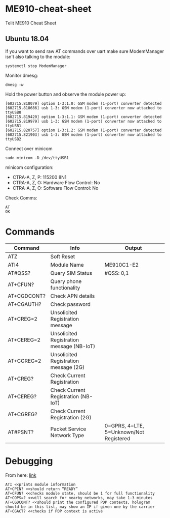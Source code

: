 # ME910-cheat-sheet
Telit ME910 Cheat Sheet

## Ubuntu 18.04

If you want to send raw AT commands over uart make sure ModemManager isn't also talking to the module:
```
systemctl stop ModemManager
```
Monitor dmesg:
```
dmesg -w
```
Hold the power button and observe the module power up:
```
[602715.818079] option 1-3:1.0: GSM modem (1-port) converter detected
[602715.818686] usb 1-3: GSM modem (1-port) converter now attached to ttyUSB0
[602715.819420] option 1-3:1.1: GSM modem (1-port) converter detected
[602715.819979] usb 1-3: GSM modem (1-port) converter now attached to ttyUSB1
[602715.820757] option 1-3:1.2: GSM modem (1-port) converter detected
[602715.821903] usb 1-3: GSM modem (1-port) converter now attached to ttyUSB2
```
Connect over minicom
```
sudo minicom -D /dev/ttyUSB1
```
minicom configuration:

* CTRA-A, Z, P: 115200 8N1
* CTRA-A, Z, O: Hardware Flow Control: No
* CTRA-A, Z, O: Software Flow Control: No

Check Comms:
```
AT                                                                                                                          
OK
```


# Commands

| Command     | Info                                      | Output                                  |
|-------------|-------------------------------------------|-----------------------------------------|
| ATZ         | Soft Reset                                |                                         |
| ATI4        | Module Name                               | ME910C1-E2                              |
| AT#QSS?     | Query SIM Status                          | #QSS: 0,1                               |
| AT+CFUN?    | Query phone functionality                 |                                         |
| AT+CGDCONT? |  Check APN details                        |                                         |
| AT+CGAUTH?  | Check password                            |                                         |
| AT+CREG=2   | Unsolicited Registration message          |                                         |
| AT+CEREG=2  | Unsolicited Registration message (NB-IoT) |                                         |
| AT+CGREG=2  | Unsolicited Registration message (2G)     |                                         |
| AT+CREG?    | Check Current Registration                |                                         |
| AT+CEREG?   | Check Current Registration (NB-IoT)       |                                         |
| AT+CGREG?   | Check Current Registration (2G)           |                                         |
| AT#PSNT?    | Packet Service Network Type               | 0=GPRS, 4=LTE, 5=Unknown/Not Registered |

# Debugging

From here: [link](https://community.hologram.io/t/network-registration-denied-creg-0-3/2762/4)

```
ATI <<prints module information
AT+CPIN? <<should return “READY”
AT+CFUN? <<checks module state, should be 1 for full functionality
AT+COPS=? <<will search for nearby networks, may take 1-3 minutes
AT+CGDCONT? <<should print the configured PDP contexts, hologram should be in this list, may show an IP if given one by the carrier
AT+CGACT? <<checks if PDP context is active
```



